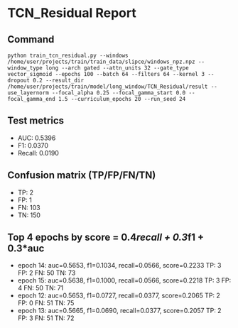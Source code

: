 # TCN_Residual Report

## Command
```
python train_tcn_residual.py --windows /home/user/projects/train/train_data/slipce/windows_npz.npz --window_type long --arch gated --attn_units 32 --gate_type vector_sigmoid --epochs 100 --batch 64 --filters 64 --kernel 3 --dropout 0.2 --result_dir /home/user/projects/train/model/long_window/TCN_Residual/result --use_layernorm --focal_alpha 0.25 --focal_gamma_start 0.0 --focal_gamma_end 1.5 --curriculum_epochs 20 --run_seed 24
```

## Test metrics
- AUC: 0.5396
- F1: 0.0370
- Recall: 0.0190
## Confusion matrix (TP/FP/FN/TN)
- TP: 2
- FP: 1
- FN: 103
- TN: 150

## Top 4 epochs by score = 0.4*recall + 0.3*f1 + 0.3*auc
- epoch 14: auc=0.5653, f1=0.1034, recall=0.0566, score=0.2233  TP: 3 FP: 2 FN: 50 TN: 73
- epoch 15: auc=0.5638, f1=0.1000, recall=0.0566, score=0.2218  TP: 3 FP: 4 FN: 50 TN: 71
- epoch 12: auc=0.5653, f1=0.0727, recall=0.0377, score=0.2065  TP: 2 FP: 0 FN: 51 TN: 75
- epoch 13: auc=0.5665, f1=0.0690, recall=0.0377, score=0.2057  TP: 2 FP: 3 FN: 51 TN: 72
